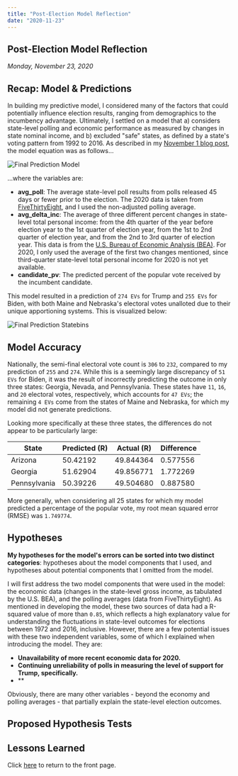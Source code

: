 ```yaml
---
title: "Post-Election Model Reflection"
date: "2020-11-23"
---
```


## Post-Election Model Reflection
*Monday, November 23, 2020*

## Recap: Model & Predictions
In building my predictive model, I considered many of the factors that could potentially influence election results, ranging from demographics to the incumbency advantage. Ultimately, I settled on a model that a) considers state-level polling and economic performance as measured by changes in state nominal income, and b) excluded "safe" states, as defined by a state's voting pattern from 1992 to 2016. As described in my [November 1 blog post](https://yanxifang.github.io/Gov-1347/2020/11/01/Final-Prediction-Model.html), the model equation was as follows...

![Final Prediction Model](https://yanxifang.github.io/Gov-1347/images/final_model.PNG)

...where the variables are:
- **avg_poll**: The average state-level poll results from polls released 45 days or fewer prior to the election. The 2020 data is taken from [FiveThirtyEight](https://github.com/fivethirtyeight/data/tree/master/polls), and I used the non-adjusted polling average.
- **avg_delta_inc**: The average of three different percent changes in state-level total personal income: from the 4th quarter of the year before election year to the 1st quarter of election year, from the 1st to 2nd quarter of election year, and from the 2nd to 3rd quarter of election year. This data is from the [U.S. Bureau of Economic Analysis (BEA)](https://apps.bea.gov/regional/downloadzip.cfm). For 2020, I only used the average of the first two changes mentioned, since third-quarter state-level total personal income for 2020 is not yet available.
- **candidate_pv**: The predicted percent of the popular vote received by the incumbent candidate.

This model resulted in a prediction of `274 EVs` for Trump and `255 EVs` for Biden, with both Maine and Nebraska's electoral votes unalloted due to their unique apportioning systems. This is visualized below:

![Final Prediction Statebins](https://yanxifang.github.io/Gov-1347/images/final_prediction_statebins.png)

## Model Accuracy
Nationally, the semi-final electoral vote count is `306` to `232`, compared to my prediction of `255` and `274`. While this is a seemingly large discrepancy of `51 EVs` for Biden, it was the result of incorrectly predicting the outcome in only three states: Georgia, Nevada, and Pennsylvania. These states have `11`, `16`, and `20` electoral votes, respectively, which accounts for `47 EVs`; the remaining `4 EVs` come from the states of Maine and Nebraska, for which my model did not generate predictions. 

Looking more specifically at these three states, the differences do not appear to be particularly large:

| State | Predicted (R) | Actual (R) | Difference |
| --- | --- | --- | --- |
| Arizona | 50.42192 | 49.844364 | 0.577556 |
| Georgia | 51.62904 | 49.856771 | 1.772269 |
| Pennsylvania | 50.39226 | 49.504680 | 0.887580 |

More generally, when considering all 25 states for which my model predicted a percentage of the popular vote, my root mean squared error (RMSE) was `1.749774`.

## Hypotheses
**My hypotheses for the model's errors can be sorted into two distinct categories**: hypotheses about the model components that I used, and hypotheses about potential components that I omitted from the model.

I will first address the two model components that were used in the model: the economic data (changes in the state-level gross income, as tabulated by the U.S. BEA), and the polling averages (data from FiveThirtyEight). As mentioned in developing the model, these two sources of data had a R-squared value of more than `0.85`, which reflects a high explanatory value for understanding the fluctuations in state-level outcomes for elections between 1972 and 2016, inclusive. However, there are a few potential issues with these two independent variables, some of which I explained when introducing the model. They are:

- **Unavailability of more recent economic data for 2020.** 
- **Continuing unreliability of polls in measuring the level of support for Trump, specifically.**
- **

Obviously, there are many other variables - beyond the economy and polling averages - that partially explain the state-level election outcomes.

## Proposed Hypothesis Tests

## Lessons Learned

Click [here](https://yanxifang.github.io/Gov-1347) to return to the front page.
